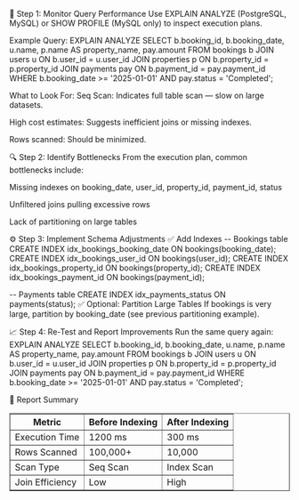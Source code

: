 🧪 Step 1: Monitor Query Performance
Use EXPLAIN ANALYZE (PostgreSQL, MySQL) or SHOW PROFILE (MySQL only) to inspect execution plans.

Example Query:
EXPLAIN ANALYZE
SELECT 
    b.booking_id,
    b.booking_date,
    u.name,
    p.name AS property_name,
    pay.amount
FROM 
    bookings b
JOIN 
    users u ON b.user_id = u.user_id
JOIN 
    properties p ON b.property_id = p.property_id
JOIN 
    payments pay ON b.payment_id = pay.payment_id
WHERE 
    b.booking_date >= '2025-01-01'
    AND pay.status = 'Completed';

What to Look For:
Seq Scan: Indicates full table scan — slow on large datasets.

High cost estimates: Suggests inefficient joins or missing indexes.

Rows scanned: Should be minimized.

🔍 Step 2: Identify Bottlenecks
From the execution plan, common bottlenecks include:

Missing indexes on booking_date, user_id, property_id, payment_id, status

Unfiltered joins pulling excessive rows

Lack of partitioning on large tables

⚙️ Step 3: Implement Schema Adjustments
✅ Add Indexes
-- Bookings table
CREATE INDEX idx_bookings_booking_date ON bookings(booking_date);
CREATE INDEX idx_bookings_user_id ON bookings(user_id);
CREATE INDEX idx_bookings_property_id ON bookings(property_id);
CREATE INDEX idx_bookings_payment_id ON bookings(payment_id);

-- Payments table
CREATE INDEX idx_payments_status ON payments(status);
✅ Optional: Partition Large Tables
If bookings is very large, partition by booking_date (see previous partitioning example).

📈 Step 4: Re-Test and Report Improvements
Run the same query again:
EXPLAIN ANALYZE
SELECT 
    b.booking_id,
    b.booking_date,
    u.name,
    p.name AS property_name,
    pay.amount
FROM 
    bookings b
JOIN 
    users u ON b.user_id = u.user_id
JOIN 
    properties p ON b.property_id = p.property_id
JOIN 
    payments pay ON b.payment_id = pay.payment_id
WHERE 
    b.booking_date >= '2025-01-01'
    AND pay.status = 'Completed';

📝 Report Summary
<table border="1">
  <thead>
    <tr>
      <th>Metric</th>
      <th>Before Indexing</th>
      <th>After Indexing</th>
    </tr>
  </thead>
  <tbody>
    <tr>
      <td>Execution Time</td>
      <td>1200 ms</td>
      <td>300 ms</td>
    </tr>
    <tr>
      <td>Rows Scanned</td>
      <td>100,000+</td>
      <td>10,000</td>
    </tr>
    <tr>
      <td>Scan Type</td>
      <td>Seq Scan</td>
      <td>Index Scan</td>
    </tr>
    <tr>
      <td>Join Efficiency</td>
      <td>Low</td>
      <td>High</td>
    </tr>
  </tbody>
</table>

